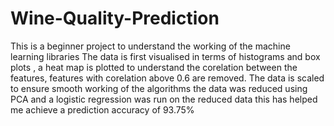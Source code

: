 # Wine-Quality-Prediction
This is a beginner project to understand the working of the machine learning libraries 
The data is first visualised in terms of histograms and box plots , a heat map is plotted to understand the corelation between the features, features with corelation above 0.6 are removed.
The data is scaled to ensure smooth working of the algorithms the data was reduced using PCA and a logistic regression was run on the reduced data this has helped me achieve a prediction accuracy of 93.75%
